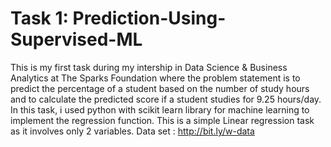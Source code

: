# Task 1: Prediction-Using-Supervised-ML
This is my first task during my intership in Data Science & Business Analytics at The Sparks Foundation where the problem statement is to predict the percentage of a student based on the number of study hours and to calculate the predicted score if a student studies for 9.25 hours/day.<br>
In this task, i used python with scikit learn library for machine learning to implement the regression function. This is a simple Linear regression task as it involves only 2 variables.
Data set : 
http://bit.ly/w-data
